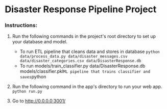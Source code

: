 # Disaster Response Pipeline Project

### Instructions:
1. Run the following commands in the project's root directory to set up your database and model.

    - To run ETL pipeline that cleans data and stores in database
        `python data/process_data.py data/disaster_messages.csv data/disaster_categories.csv data/DisasterResponse.db`
    - To run models/train_classifier.py data/DisasterResponse.db models/classifier.pkl`
ML pipeline that trains classifier and saves
        `python 
2. Run the following command in the app's directory to run your web app.
    `python run.py`

3. Go to http://0.0.0.0:3001/
